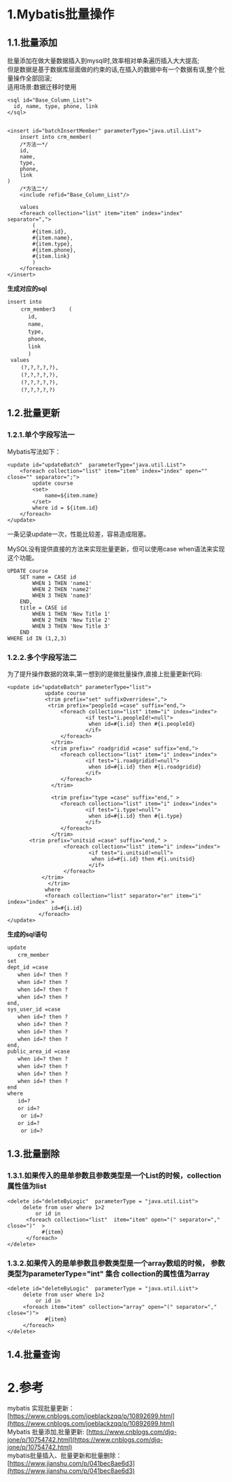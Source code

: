 # 1.Mybatis批量操作

## 1.1.批量添加

批量添加在做大量数据插入到mysql时,效率相对单条遍历插入大大提高;  
但是数据是基于数据库层面做的约束的话,在插入的数据中有一个数据有误,整个批量操作全部回滚;  
适用场景:数据迁移时使用

```
<sql id="Base_Column_List">
  id, name, type, phone, link
</sql>


<insert id="batchInsertMember" parameterType="java.util.List">
    insert into crm_member(
    /*方法一*/
    id,
    name,
    type,
    phone,
    link
)
    /*方法二*/
    <include refid="Base_Column_List"/>
   
    values
    <foreach collection="list" item="item" index="index" separator=",">
        (
        #{item.id},
        #{item.name},
        #{item.type},
        #{item.phone},
        #{item.link}
        )
    </foreach>
</insert>
```

**生成对应的sql**

```
insert into 
 　　crm_member3 　　(
　　　　id, 
　　　　name, 
　　　　type, 
　　　　phone,
　　　　link
　　　　)
 values
 　　(?,?,?,?,?),
 　　(?,?,?,?,?),
 　　(?,?,?,?,?),
 　　(?,?,?,?,?)
```

## 1.2.批量更新

### 1.2.1.单个字段写法一

Mybatis写法如下：

```
<update id="updateBatch"  parameterType="java.util.List">  
    <foreach collection="list" item="item" index="index" open="" close="" separator=";">
        update course
        <set>
            name=${item.name}
        </set>
        where id = ${item.id}
    </foreach>      
</update>
```

一条记录update一次，性能比较差，容易造成阻塞。

MySQL没有提供直接的方法来实现批量更新，但可以使用case when语法来实现这个功能。

```
UPDATE course
    SET name = CASE id 
        WHEN 1 THEN 'name1'
        WHEN 2 THEN 'name2'
        WHEN 3 THEN 'name3'
    END, 
    title = CASE id 
        WHEN 1 THEN 'New Title 1'
        WHEN 2 THEN 'New Title 2'
        WHEN 3 THEN 'New Title 3'
    END
WHERE id IN (1,2,3)
```

### 1.2.2.多个字段写法二

为了提升操作数据的效率,第一想到的是做批量操作,直接上批量更新代码:

```
<update id="updateBatch" parameterType="list">
            update course
            <trim prefix="set" suffixOverrides=",">
             <trim prefix="peopleId =case" suffix="end,">
                 <foreach collection="list" item="i" index="index">
                         <if test="i.peopleId!=null">
                          when id=#{i.id} then #{i.peopleId}
                         </if>
                 </foreach>
              </trim>
              <trim prefix=" roadgridid =case" suffix="end,">
                 <foreach collection="list" item="i" index="index">
                         <if test="i.roadgridid!=null">
                          when id=#{i.id} then #{i.roadgridid}
                         </if>
                 </foreach>
              </trim>

              <trim prefix="type =case" suffix="end," >
                 <foreach collection="list" item="i" index="index">
                         <if test="i.type!=null">
                          when id=#{i.id} then #{i.type}
                         </if>
                 </foreach>
              </trim>
       <trim prefix="unitsid =case" suffix="end," >
                  <foreach collection="list" item="i" index="index">
                          <if test="i.unitsid!=null">
                           when id=#{i.id} then #{i.unitsid}
                          </if>
                  </foreach>
           </trim>
             </trim>
            where
            <foreach collection="list" separator="or" item="i" index="index" >
              id=#{i.id}
          </foreach>
</update>
```

**生成的sql语句**

```
update
　　crm_member
set
dept_id =case
　　when id=? then ?
　　when id=? then ?
　　when id=? then ?
　　when id=? then ?
end,
sys_user_id =case
　　when id=? then ?
　　when id=? then ?
　　when id=? then ?
　　when id=? then ?
end,
public_area_id =case
　　when id=? then ?
　　when id=? then ?
　　when id=? then ?
　　when id=? then ?
end
where
　　id=?
　　or id=?
　　 or id=?
　　or id=?
　　 or id=?
```

## 1.3.批量删除

### 1.3.1.如果传入的是单参数且参数类型是一个List的时候，collection属性值为list

```
<delete id="deleteByLogic"  parameterType = "java.util.List">
     delete from user where 1>2
         or id in
      <foreach collection="list"  item="item" open="(" separator="," close=")"  >
           #{item}
      </foreach>
</delete>
```

### 1.3.2.如果传入的是单参数且参数类型是一个array数组的时候， 参数类型为parameterType="int"     集合    collection的属性值为array

```
<delete id="deleteByLogic"  parameterType = "java.util.List">
     delete from user where 1>2
         or id in
     <foreach item="item" collection="array" open="(" separator="," close=")">
            #{item}
     </foreach>
</delete>
```

## 1.4.批量查询

# 2.参考

mybatis 实现批量更新：[https://www.cnblogs.com/joeblackzqq/p/10892699.html](https://www.cnblogs.com/joeblackzqq/p/10892699.html)  
Mybatis 批量添加,批量更新: [https://www.cnblogs.com/djq-jone/p/10754742.html](https://www.cnblogs.com/djq-jone/p/10754742.html)  
mybatis批量插入、批量更新和批量删除：[https://www.jianshu.com/p/041bec8ae6d3](https://www.jianshu.com/p/041bec8ae6d3)

